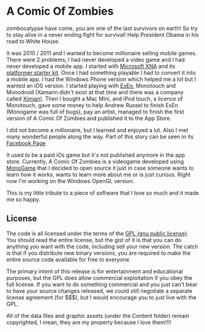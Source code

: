 # A Comic Of Zombies
zombocalypse have come, you are one of the last survivors on earth! So try to stay alive in a never ending fight for survival! Help President Obama in his road to White House.

It was 2010 / 2011 and I wanted to become millionaire selling mobile games. There were 2 problems, I had never developed a video game and I had never developed a mobile app. I started with [Microsoft XNA](https://en.wikipedia.org/wiki/Microsoft_XNA) and its [platformer starter kit](https://www.google.com/search?q=xna+platformer+starter+kit). Once I had something playable I had to convert it into a mobile app. I had the Windows Phone version which helped me a lot but I wanted an iOS version. I started playing with [ExEn](http://andrewrussell.net/exen/), Monotouch and Monodroid (Xamarin didn't exist at that time and there was a company called [Ximian](https://en.wikipedia.org/wiki/Ximian)). Then I bought a Mac Mini, and iPod touch, a licence of Monotouch, gave some money to help Andrew Russel to finish ExEn (Monogame was full of bugs), pay an artist, managed to finish the first version of A Comic Of Zombies and published it to the App Store. 

I did not become a millionaire, but I learned and enjoyed a lot. Also I met many wonderful people along the way. Part of this story can be seen in its [Facebook Page](https://www.facebook.com/acomicofzombies/)

It used to be a paid iOs game but it's not published anymore in the app store. Currently, A Comic Of Zombies is a videogame developed using [MonoGame](https://www.monogame.net/) that I decided to open source it just in case someone wants to learn how it works, wants to learn more about me or is just curious. Right now I'm working on the Windows OpenGL version.

This is my little tribute to a piece of software that I love so much and it made me so happy.

## License
The code is all licensed under the terms of the [GPL (gnu public license)](https://github.com/vackup/AComicOfZombies/blob/master/LICENSE).
You should read the entire license, but the gist of it is that you can do 
anything you want with the code, including sell your new version.  The catch 
is that if you distribute new binary versions, you are required to make the 
entire source code available for free to everyone.

The primary intent of this release is for entertainment and educational 
purposes, but the GPL does allow commercial exploitation if you obey the 
full license.  If you want to do something commercial and you just can't bear 
to have your source changes released, we could still negotiate a separate 
license agreement (for $$$), but I would encourage you to just live with the 
GPL.

All of the data files and graphic assets (under the Content folder) remain copyrighted, 
I mean, they are my property because I love them!!!!
